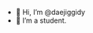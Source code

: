 - 👋 Hi, I’m @daejiggidy
- 👀 I’m a student.

<!---
daejiggidy/daejiggidy is a ✨ special ✨snowflake 🥇
--->

